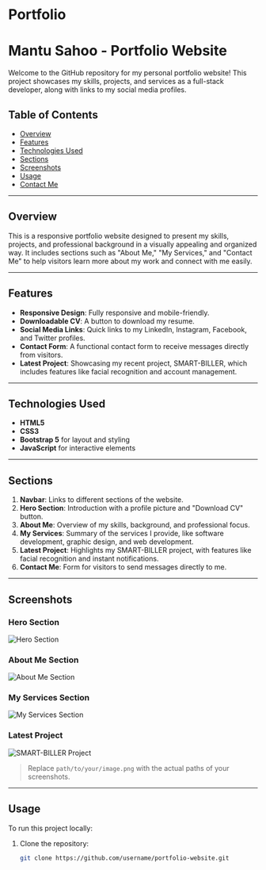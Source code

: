 # Portfolio
# Mantu Sahoo - Portfolio Website

Welcome to the GitHub repository for my personal portfolio website! This project showcases my skills, projects, and services as a full-stack developer, along with links to my social media profiles.

## Table of Contents

- [Overview](#overview)
- [Features](#features)
- [Technologies Used](#technologies-used)
- [Sections](#sections)
- [Screenshots](#screenshots)
- [Usage](#usage)
- [Contact Me](#contact-me)

---

## Overview

This is a responsive portfolio website designed to present my skills, projects, and professional background in a visually appealing and organized way. It includes sections such as "About Me," "My Services," and "Contact Me" to help visitors learn more about my work and connect with me easily.

---

## Features

- **Responsive Design**: Fully responsive and mobile-friendly.
- **Downloadable CV**: A button to download my resume.
- **Social Media Links**: Quick links to my LinkedIn, Instagram, Facebook, and Twitter profiles.
- **Contact Form**: A functional contact form to receive messages directly from visitors.
- **Latest Project**: Showcasing my recent project, SMART-BILLER, which includes features like facial recognition and account management.

---

## Technologies Used

- **HTML5**
- **CSS3**
- **Bootstrap 5** for layout and styling
- **JavaScript** for interactive elements

---

## Sections

1. **Navbar**: Links to different sections of the website.
2. **Hero Section**: Introduction with a profile picture and "Download CV" button.
3. **About Me**: Overview of my skills, background, and professional focus.
4. **My Services**: Summary of the services I provide, like software development, graphic design, and web development.
5. **Latest Project**: Highlights my SMART-BILLER project, with features like facial recognition and instant notifications.
6. **Contact Me**: Form for visitors to send messages directly to me.

---

## Screenshots

### Hero Section

![Hero Section](path/to/your/hero_screenshot.png)

### About Me Section

![About Me Section](path/to/your/about_screenshot.png)

### My Services Section

![My Services Section](path/to/your/services_screenshot.png)

### Latest Project

![SMART-BILLER Project](path/to/your/smart_biller_screenshot.png)

> Replace `path/to/your/image.png` with the actual paths of your screenshots.

---

## Usage

To run this project locally:

1. Clone the repository:

   ```bash
   git clone https://github.com/username/portfolio-website.git
